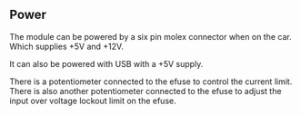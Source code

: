 ## Power
The module can be powered by a six pin molex connector when on the car. Which supplies +5V and +12V.

It can also be powered with USB with a +5V supply.

There is a potentiometer connected to the efuse to control the current limit.
There is also another potentiometer connected to the efuse to adjust the input over voltage lockout limit on the efuse. 